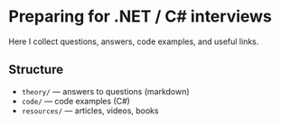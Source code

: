 
# Preparing for .NET / C# interviews

Here I collect questions, answers, code examples, and useful links.

## Structure
- `theory/` — answers to questions (markdown)
- `code/` — code examples (C#)
- `resources/` — articles, videos, books